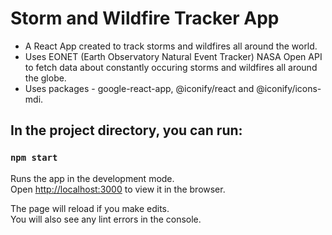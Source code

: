 # Storm and Wildfire Tracker App

* A React App created to track storms and wildfires all around the world.
* Uses EONET (Earth Observatory Natural Event Tracker) NASA Open API to fetch data about constantly occuring storms and wildfires all around the globe.
* Uses packages - google-react-app, @iconify/react and @iconify/icons-mdi.

## In the project directory, you can run:

### `npm start`

Runs the app in the development mode.\
Open [http://localhost:3000](http://localhost:3000) to view it in the browser.

The page will reload if you make edits.\
You will also see any lint errors in the console.

